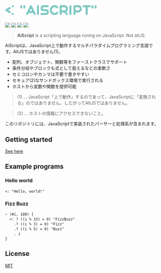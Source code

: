 <h1><img src="./aiscript.svg" alt="AiScript" width="300"></h1>

[![](https://img.shields.io/npm/v/@syuilo/aiscript.svg?style=flat-square)](https://www.npmjs.com/package/@syuilo/aiscript)
![](https://github.com/syuilo/aiscript/workflows/ci/badge.svg)
[![](https://img.shields.io/badge/license-MIT-444444.svg?style=flat-square)](http://opensource.org/licenses/MIT)
[![](https://img.shields.io/badge/PRs-welcome-brightgreen.svg?style=flat-square&logo=github)](http://makeapullrequest.com)

> **AiScript** is a scripting language runing on JavaScript. Not altJS.

AiScriptは、JavaScript上で動作するマルチパラダイムプログラミング言語です。AltJSではありません(1)。

* 配列、オブジェクト、関数等をファーストクラスでサポート
* 条件分岐やブロックも式として扱えるなどの柔軟さ
* セミコロンやカンマは不要で書きやすい
* セキュア(2)なサンドボックス環境で実行される
* ホストから変数や関数を提供可能

> (1) ... JavaScript「上で動作」するのであって、JavaScriptに「変換される」のではありません。したがってAltJSではありません。

> (2) ... ホストの情報にアクセスできないこと。

このリポジトリには、JavaScriptで実装されたパーサーと処理系が含まれます。

## Getting started
[See here](./docs/get-started.md)

## Example programs
### Hello world
```
<: "Hello, world!"
```

### Fizz Buzz
```
~ (#i, 100) {
  <: ? ((i % 15) = 0) "FizzBuzz"
    .? ((i % 3) = 0) "Fizz"
    .? ((i % 5) = 0) "Buzz"
    . i
}
```

## License
[MIT](LICENSE)
